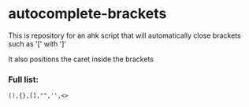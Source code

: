 # autocomplete-brackets
This is repository for an ahk script that will automatically close brackets such as '[' with ']'

It also positions the caret inside the brackets

### Full list:

`(),{},[],"",'',<>`

